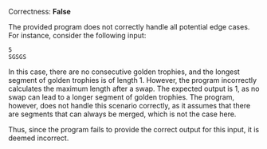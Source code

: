 Correctness: **False**

The provided program does not correctly handle all potential edge cases. For instance, consider the following input:

```
5
SGSGS
```

In this case, there are no consecutive golden trophies, and the longest segment of golden trophies is of length 1. However, the program incorrectly calculates the maximum length after a swap. The expected output is 1, as no swap can lead to a longer segment of golden trophies. The program, however, does not handle this scenario correctly, as it assumes that there are segments that can always be merged, which is not the case here. 

Thus, since the program fails to provide the correct output for this input, it is deemed incorrect.
